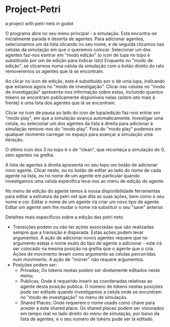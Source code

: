 # Project-Petri
a project with petri nets in godot

O programa abre no seu menu principal - a simulação.
Esta encontra-se inicialmente parada e deserta de agentes.
Para adicionar agentes, selecionamos um da lista clicando no seu nome, e de seguida clicamos nas celulas da simulação em que o queremos colocar.
Selecionar um dos agentes faz-nos esntrar em "modo edição" (o icon de lupa no topo é substituido por um de edição para indicar isto)
Enquanto no "modo de edição", se clicarmos numa celula da simulação com o botão direito do rato removeremos os agentes que lá se encontram.

Ao clicar no icon de edição, este é substituido por o de uma lupa, indicando que estamos agora no "modo de investigação".
Clicar nas celulas no "modo de investigação" apresenta-nos informação sobre estas, incluindo quantos tokens se encontram publicamente disponiveis nelas (sobre isto mais à frente) e uma lista dos agentes que lá se encontram.

Clicar no icon de pausa ao lado do icon de lupa/edição faz-nos entrar em "modo play", em que a simulação avança automaticamente.
Investigar uma celula, ou selecionar um dos agentes da lista à direita para adicionar à simulação remove-nos do "modo play".
Fora do "modo play" podemos em qualquer momento carregar no espaço para avançar a simulação uma iteração.

O último icon dos 3 no topo é o de "clean", que recomeça a simulação do 0, sem agentes na grelha.

A lista de agentes à direita apresenta no seu topo um botão de adicionar novo agente. Clicar neste, ou no botão de editar ao lado do nome de cada agente na lista, ou no nome de um agente em particular quando investigamos uma celula especifica leva-nos ao menu de edição do agente.

No menu de edição do agente temos à nossa disponibilidade ferramentas para editar a estrutura da petri net que dita as suas ações, bem como o seu nome e cor. Editar o nome de um agente irá criar um novo tipo de agente. Editar um agente sem lhe mudar o nome irá substituir o seu "save" anterior.

Detalhes mais especificos sobre a edição das petri nets:
  - Transições podem ou não ter ações associadas que são realizadas sempre que a transição é disparada. Estas ações podem levar argumentos. A ação de adicionar novos agentes requere que no argumento esteja o nome exato do tipo de agente a adicionar - este irá ser colocado na mesma posição na grelha que o agente que o cria. Ações de movimento levam como argumento as celulas percorridas num movimento. A ação de "morrer" não requere argumentos.
  - Posições podem ser:
    - Privadas; Os tokens nestas podem ser diretamente editados neste menu;
    - Publicas; Onde é requerido inserir as coordenadas relativas ao agente desta posição publica. O número de tokens nestas posições pode ser editado quando investigamos a celula onde se encontram no "modo de investigação" no menu de simulação.
    - Shared Places; Onde requerem o nome usado como chave para aceder a este shared place. Os shared places podem ser visionados em tempo real no lado direito do menu de simulação, por baixo da lista de agentes, e o seu numero de tokens pode ser lá editado.
